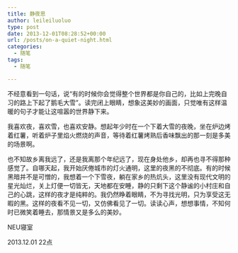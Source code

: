 ```yaml
---
title: 静夜思
author: leileiluoluo
type: post
date: 2013-12-01T08:28:52+00:00
url: /posts/on-a-quiet-night.html
categories:
  - 随笔
tags:
  - 随笔

---
```

不经意看到一句话，说“有的时候你会觉得整个世界都是你自己的，比如上完晚自习的路上下起了鹅毛大雪”。读完闭上眼睛，想象这美妙的画面，只觉唯有这样温暖的句子才能让这喧嚣的世界静下来。

我喜欢夜，喜欢雪，也喜欢安静。想起年少时在一个下着大雪的夜晚，坐在炉边烤着红薯，听着炉子里焰火燃烧的声音，等待着红薯烤熟后香味飘出的那一刻是多美的场景啊。

也不知故乡离我远了，还是我离那个年纪远了，现在身处他乡，却再也寻不得那种感觉了。自哪天起，我开始厌倦城市的灯火通明，这里的夜黑的不彻底。有的时候黑暗并不是可憎的，我想着一个下雪夜，躺在家乡的热炕头，这里没有现代文明的星光灿烂，关上灯便一切皆无，天地都在安睡，静的只剩下这个静谧的小村庄和自己的心跳，这样的夜才是纯粹的。我仍然睁着眼睛，不为寻找光明，只为享受这无暇的黑。这样的夜看不见一切，又仿佛看见了一切。读读心声，想想事情，不知何时已微笑着睡去，那情景又是多么的美妙。

NEU寝室
  
2013.12.01 22点